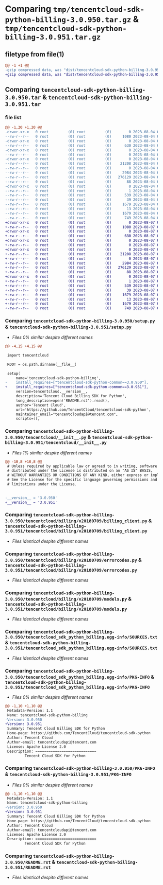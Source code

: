 # Comparing `tmp/tencentcloud-sdk-python-billing-3.0.950.tar.gz` & `tmp/tencentcloud-sdk-python-billing-3.0.951.tar.gz`

## filetype from file(1)

```diff
@@ -1 +1 @@
-gzip compressed data, was "dist/tencentcloud-sdk-python-billing-3.0.950.tar", last modified: Fri Aug  4 00:19:57 2023, max compression
+gzip compressed data, was "dist/tencentcloud-sdk-python-billing-3.0.951.tar", last modified: Mon Aug  7 00:19:43 2023, max compression
```

## Comparing `tencentcloud-sdk-python-billing-3.0.950.tar` & `tencentcloud-sdk-python-billing-3.0.951.tar`

### file list

```diff
@@ -1,20 +1,20 @@
-drwxr-xr-x   0 root         (0) root         (0)        0 2023-08-04 00:19:57.000000 tencentcloud-sdk-python-billing-3.0.950/
--rw-r--r--   0 root         (0) root         (0)     1080 2023-08-04 00:19:57.000000 tencentcloud-sdk-python-billing-3.0.950/setup.py
-drwxr-xr-x   0 root         (0) root         (0)        0 2023-08-04 00:19:57.000000 tencentcloud-sdk-python-billing-3.0.950/tencentcloud/
--rw-r--r--   0 root         (0) root         (0)      630 2023-08-04 00:19:57.000000 tencentcloud-sdk-python-billing-3.0.950/tencentcloud/__init__.py
-drwxr-xr-x   0 root         (0) root         (0)        0 2023-08-04 00:19:57.000000 tencentcloud-sdk-python-billing-3.0.950/tencentcloud/billing/
--rw-r--r--   0 root         (0) root         (0)        0 2023-08-04 00:19:57.000000 tencentcloud-sdk-python-billing-3.0.950/tencentcloud/billing/__init__.py
-drwxr-xr-x   0 root         (0) root         (0)        0 2023-08-04 00:19:57.000000 tencentcloud-sdk-python-billing-3.0.950/tencentcloud/billing/v20180709/
--rw-r--r--   0 root         (0) root         (0)    21208 2023-08-04 00:19:57.000000 tencentcloud-sdk-python-billing-3.0.950/tencentcloud/billing/v20180709/billing_client.py
--rw-r--r--   0 root         (0) root         (0)        0 2023-08-04 00:19:57.000000 tencentcloud-sdk-python-billing-3.0.950/tencentcloud/billing/v20180709/__init__.py
--rw-r--r--   0 root         (0) root         (0)     2984 2023-08-04 00:19:57.000000 tencentcloud-sdk-python-billing-3.0.950/tencentcloud/billing/v20180709/errorcodes.py
--rw-r--r--   0 root         (0) root         (0)   276129 2023-08-04 00:19:57.000000 tencentcloud-sdk-python-billing-3.0.950/tencentcloud/billing/v20180709/models.py
--rw-r--r--   0 root         (0) root         (0)       88 2023-08-04 00:19:57.000000 tencentcloud-sdk-python-billing-3.0.950/setup.cfg
-drwxr-xr-x   0 root         (0) root         (0)        0 2023-08-04 00:19:57.000000 tencentcloud-sdk-python-billing-3.0.950/tencentcloud_sdk_python_billing.egg-info/
--rw-r--r--   0 root         (0) root         (0)        1 2023-08-04 00:19:57.000000 tencentcloud-sdk-python-billing-3.0.950/tencentcloud_sdk_python_billing.egg-info/dependency_links.txt
--rw-r--r--   0 root         (0) root         (0)      539 2023-08-04 00:19:57.000000 tencentcloud-sdk-python-billing-3.0.950/tencentcloud_sdk_python_billing.egg-info/SOURCES.txt
--rw-r--r--   0 root         (0) root         (0)       39 2023-08-04 00:19:57.000000 tencentcloud-sdk-python-billing-3.0.950/tencentcloud_sdk_python_billing.egg-info/requires.txt
--rw-r--r--   0 root         (0) root         (0)     1679 2023-08-04 00:19:57.000000 tencentcloud-sdk-python-billing-3.0.950/tencentcloud_sdk_python_billing.egg-info/PKG-INFO
--rw-r--r--   0 root         (0) root         (0)       13 2023-08-04 00:19:57.000000 tencentcloud-sdk-python-billing-3.0.950/tencentcloud_sdk_python_billing.egg-info/top_level.txt
--rw-r--r--   0 root         (0) root         (0)     1679 2023-08-04 00:19:57.000000 tencentcloud-sdk-python-billing-3.0.950/PKG-INFO
--rw-r--r--   0 root         (0) root         (0)      749 2023-08-04 00:19:57.000000 tencentcloud-sdk-python-billing-3.0.950/README.rst
+drwxr-xr-x   0 root         (0) root         (0)        0 2023-08-07 00:19:43.000000 tencentcloud-sdk-python-billing-3.0.951/
+-rw-r--r--   0 root         (0) root         (0)     1080 2023-08-07 00:19:43.000000 tencentcloud-sdk-python-billing-3.0.951/setup.py
+drwxr-xr-x   0 root         (0) root         (0)        0 2023-08-07 00:19:43.000000 tencentcloud-sdk-python-billing-3.0.951/tencentcloud/
+-rw-r--r--   0 root         (0) root         (0)      630 2023-08-07 00:19:43.000000 tencentcloud-sdk-python-billing-3.0.951/tencentcloud/__init__.py
+drwxr-xr-x   0 root         (0) root         (0)        0 2023-08-07 00:19:43.000000 tencentcloud-sdk-python-billing-3.0.951/tencentcloud/billing/
+-rw-r--r--   0 root         (0) root         (0)        0 2023-08-07 00:19:43.000000 tencentcloud-sdk-python-billing-3.0.951/tencentcloud/billing/__init__.py
+drwxr-xr-x   0 root         (0) root         (0)        0 2023-08-07 00:19:43.000000 tencentcloud-sdk-python-billing-3.0.951/tencentcloud/billing/v20180709/
+-rw-r--r--   0 root         (0) root         (0)    21208 2023-08-07 00:19:43.000000 tencentcloud-sdk-python-billing-3.0.951/tencentcloud/billing/v20180709/billing_client.py
+-rw-r--r--   0 root         (0) root         (0)        0 2023-08-07 00:19:43.000000 tencentcloud-sdk-python-billing-3.0.951/tencentcloud/billing/v20180709/__init__.py
+-rw-r--r--   0 root         (0) root         (0)     2984 2023-08-07 00:19:43.000000 tencentcloud-sdk-python-billing-3.0.951/tencentcloud/billing/v20180709/errorcodes.py
+-rw-r--r--   0 root         (0) root         (0)   276129 2023-08-07 00:19:43.000000 tencentcloud-sdk-python-billing-3.0.951/tencentcloud/billing/v20180709/models.py
+-rw-r--r--   0 root         (0) root         (0)       88 2023-08-07 00:19:43.000000 tencentcloud-sdk-python-billing-3.0.951/setup.cfg
+drwxr-xr-x   0 root         (0) root         (0)        0 2023-08-07 00:19:43.000000 tencentcloud-sdk-python-billing-3.0.951/tencentcloud_sdk_python_billing.egg-info/
+-rw-r--r--   0 root         (0) root         (0)        1 2023-08-07 00:19:43.000000 tencentcloud-sdk-python-billing-3.0.951/tencentcloud_sdk_python_billing.egg-info/dependency_links.txt
+-rw-r--r--   0 root         (0) root         (0)      539 2023-08-07 00:19:43.000000 tencentcloud-sdk-python-billing-3.0.951/tencentcloud_sdk_python_billing.egg-info/SOURCES.txt
+-rw-r--r--   0 root         (0) root         (0)       39 2023-08-07 00:19:43.000000 tencentcloud-sdk-python-billing-3.0.951/tencentcloud_sdk_python_billing.egg-info/requires.txt
+-rw-r--r--   0 root         (0) root         (0)     1679 2023-08-07 00:19:43.000000 tencentcloud-sdk-python-billing-3.0.951/tencentcloud_sdk_python_billing.egg-info/PKG-INFO
+-rw-r--r--   0 root         (0) root         (0)       13 2023-08-07 00:19:43.000000 tencentcloud-sdk-python-billing-3.0.951/tencentcloud_sdk_python_billing.egg-info/top_level.txt
+-rw-r--r--   0 root         (0) root         (0)     1679 2023-08-07 00:19:43.000000 tencentcloud-sdk-python-billing-3.0.951/PKG-INFO
+-rw-r--r--   0 root         (0) root         (0)      749 2023-08-07 00:19:43.000000 tencentcloud-sdk-python-billing-3.0.951/README.rst
```

### Comparing `tencentcloud-sdk-python-billing-3.0.950/setup.py` & `tencentcloud-sdk-python-billing-3.0.951/setup.py`

 * *Files 0% similar despite different names*

```diff
@@ -4,15 +4,15 @@
 
 import tencentcloud
 
 ROOT = os.path.dirname(__file__)
 
 setup(
     name='tencentcloud-sdk-python-billing',
-    install_requires=["tencentcloud-sdk-python-common==3.0.950"],
+    install_requires=["tencentcloud-sdk-python-common==3.0.951"],
     version=tencentcloud.__version__,
     description='Tencent Cloud Billing SDK for Python',
     long_description=open('README.rst').read(),
     author='Tencent Cloud',
     url='https://github.com/TencentCloud/tencentcloud-sdk-python',
     maintainer_email="tencentcloudapi@tencent.com",
     scripts=[],
```

### Comparing `tencentcloud-sdk-python-billing-3.0.950/tencentcloud/__init__.py` & `tencentcloud-sdk-python-billing-3.0.951/tencentcloud/__init__.py`

 * *Files 1% similar despite different names*

```diff
@@ -10,8 +10,8 @@
 # Unless required by applicable law or agreed to in writing, software
 # distributed under the License is distributed on an "AS IS" BASIS,
 # WITHOUT WARRANTIES OR CONDITIONS OF ANY KIND, either express or implied.
 # See the License for the specific language governing permissions and
 # limitations under the License.
 
 
-__version__ = '3.0.950'
+__version__ = '3.0.951'
```

### Comparing `tencentcloud-sdk-python-billing-3.0.950/tencentcloud/billing/v20180709/billing_client.py` & `tencentcloud-sdk-python-billing-3.0.951/tencentcloud/billing/v20180709/billing_client.py`

 * *Files identical despite different names*

### Comparing `tencentcloud-sdk-python-billing-3.0.950/tencentcloud/billing/v20180709/errorcodes.py` & `tencentcloud-sdk-python-billing-3.0.951/tencentcloud/billing/v20180709/errorcodes.py`

 * *Files identical despite different names*

### Comparing `tencentcloud-sdk-python-billing-3.0.950/tencentcloud/billing/v20180709/models.py` & `tencentcloud-sdk-python-billing-3.0.951/tencentcloud/billing/v20180709/models.py`

 * *Files identical despite different names*

### Comparing `tencentcloud-sdk-python-billing-3.0.950/tencentcloud_sdk_python_billing.egg-info/SOURCES.txt` & `tencentcloud-sdk-python-billing-3.0.951/tencentcloud_sdk_python_billing.egg-info/SOURCES.txt`

 * *Files identical despite different names*

### Comparing `tencentcloud-sdk-python-billing-3.0.950/tencentcloud_sdk_python_billing.egg-info/PKG-INFO` & `tencentcloud-sdk-python-billing-3.0.951/tencentcloud_sdk_python_billing.egg-info/PKG-INFO`

 * *Files 0% similar despite different names*

```diff
@@ -1,10 +1,10 @@
 Metadata-Version: 1.1
 Name: tencentcloud-sdk-python-billing
-Version: 3.0.950
+Version: 3.0.951
 Summary: Tencent Cloud Billing SDK for Python
 Home-page: https://github.com/TencentCloud/tencentcloud-sdk-python
 Author: Tencent Cloud
 Author-email: tencentcloudapi@tencent.com
 License: Apache License 2.0
 Description: ============================
         Tencent Cloud SDK for Python
```

### Comparing `tencentcloud-sdk-python-billing-3.0.950/PKG-INFO` & `tencentcloud-sdk-python-billing-3.0.951/PKG-INFO`

 * *Files 0% similar despite different names*

```diff
@@ -1,10 +1,10 @@
 Metadata-Version: 1.1
 Name: tencentcloud-sdk-python-billing
-Version: 3.0.950
+Version: 3.0.951
 Summary: Tencent Cloud Billing SDK for Python
 Home-page: https://github.com/TencentCloud/tencentcloud-sdk-python
 Author: Tencent Cloud
 Author-email: tencentcloudapi@tencent.com
 License: Apache License 2.0
 Description: ============================
         Tencent Cloud SDK for Python
```

### Comparing `tencentcloud-sdk-python-billing-3.0.950/README.rst` & `tencentcloud-sdk-python-billing-3.0.951/README.rst`

 * *Files identical despite different names*

